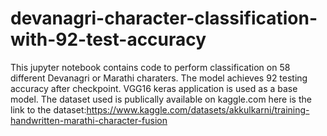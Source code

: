 # devanagri-character-classification-with-92-test-accuracy
This jupyter notebook contains code to perform classification on 58 different Devanagri or Marathi charaters. The model achieves 92 testing accuracy after checkpoint. VGG16 keras application is used as a base model.
The dataset used is publically available on kaggle.com here is the link to the dataset:https://www.kaggle.com/datasets/akkulkarni/training-handwritten-marathi-character-fusion
